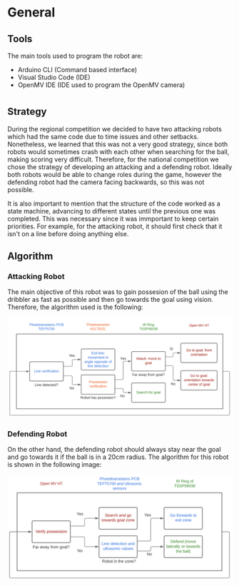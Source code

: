 # General

## Tools
The main tools used to program the robot are:

- Arduino CLI (Command based interface)
- Visual Studio Code (IDE)
- OpenMV IDE (IDE used to program the OpenMV camera)

#
## Strategy
During the regional competition we decided to have two attacking robots which had the same code due to time issues and other setbacks. Nonetheless, we learned that this was not a very good strategy, since both robots would sometimes crash with each other when searching for the ball, making scoring very difficult. Therefore, for the national competition we chose the strategy of developing an attacking and a defending robot. Ideally both robots would be able to change roles during the game, however the defending robot had the camera facing backwards, so this was not possible.

It is also important to mention that the structure of the code worked as a state machine, advancing to different states until the previous one was completed. This was necessary since it was immportant to keep certain priorities. For example, for the attacking robot, it should first check that it isn't on a line before doing anything else.


## Algorithm
### Attacking Robot
The main objective of this robot was to gain possesion of the ball using the dribbler as fast as possible and then go towards the goal using vision. Therefore, the algorithm used is the following:

![Algorithm1](/assets/soccer/Programming/Algorithm1.png)


### Defending Robot
On the other hand, the defending robot should always stay near the goal and go towards it if the ball is in a 20cm radius. The algorithm for this robot is shown in the following image:

![Algorithm2](/assets/soccer/Programming/Algorithm2.png)
